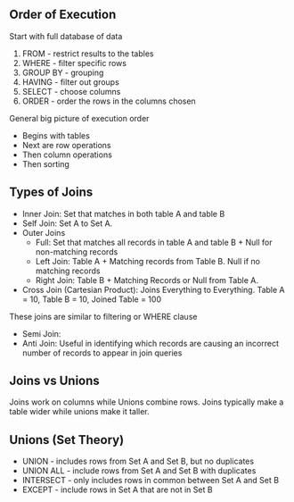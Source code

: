 
## Order of Execution

Start with full database of data

1. FROM - restrict results to the tables
2. WHERE - filter specific rows
3. GROUP BY - grouping
4. HAVING - filter out groups
5. SELECT - choose columns
6. ORDER - order the rows in the columns chosen

General big picture of execution order
- Begins with tables
- Next are row operations
- Then column operations
- Then sorting


## Types of Joins
- Inner Join: Set that matches in both table A and table B
- Self Join: Set A to Set A.
- Outer Joins
  - Full: Set that matches all records in table A and table B + Null for non-matching records
  - Left Join: Table A + Matching records from Table B. Null if no matching records
  - Right Join: Table B + Matching Records or Null from Table A.
- Cross Join (Cartesian Product): Joins Everything to Everything. Table A = 10, Table B = 10, Joined Table = 100

These joins are similar to filtering or WHERE clause
- Semi Join:
- Anti Join: Useful in identifying which records are causing an incorrect number of records to appear in join queries

## Joins vs Unions

Joins work on columns while Unions combine rows.
Joins typically make a table wider while unions make it taller.

## Unions (Set Theory)
- UNION - includes rows from Set A and Set B, but no duplicates
- UNION ALL - include rows from Set A and Set B with duplicates
- INTERSECT - only includes rows in common between Set A and Set B
- EXCEPT - include rows in Set A that are not in Set B
